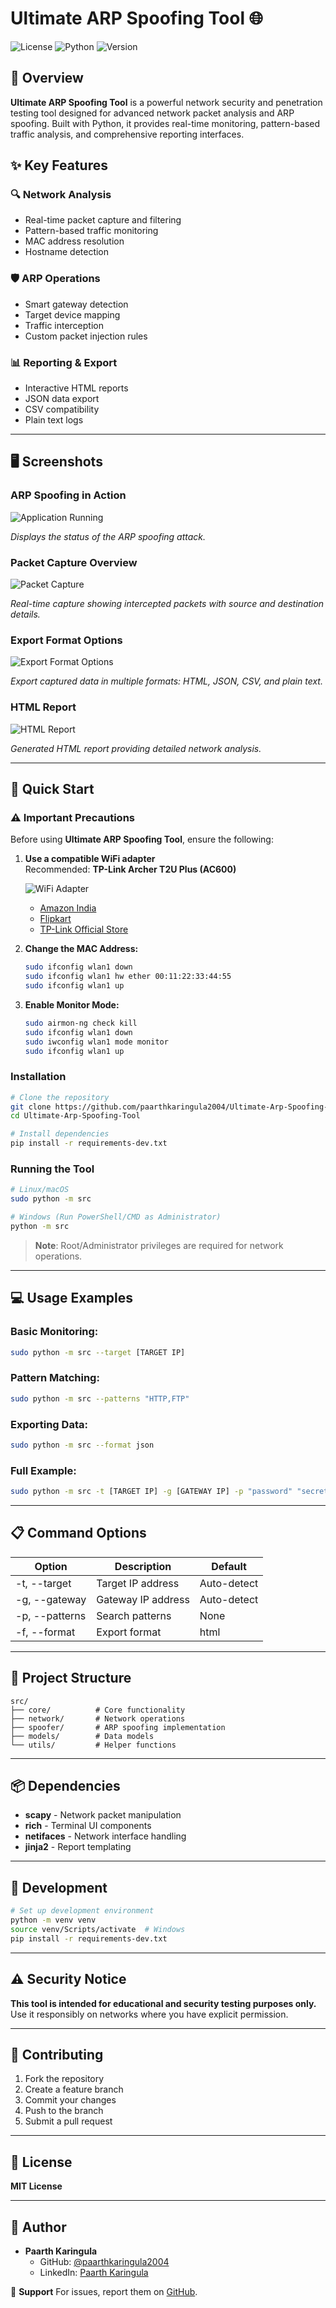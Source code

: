 # Ultimate ARP Spoofing Tool 🌐

![License](https://img.shields.io/badge/license-MIT-blue.svg)
![Python](https://img.shields.io/badge/python-3.8+-orange.svg)
![Version](https://img.shields.io/badge/version-1.0.0-green.svg)

## 🎯 Overview
**Ultimate ARP Spoofing Tool** is a powerful network security and penetration testing tool designed for advanced network packet analysis and ARP spoofing. Built with Python, it provides real-time monitoring, pattern-based traffic analysis, and comprehensive reporting interfaces.

## ✨ Key Features

### 🔍 Network Analysis
- Real-time packet capture and filtering
- Pattern-based traffic monitoring
- MAC address resolution
- Hostname detection

### 🛡️ ARP Operations
- Smart gateway detection
- Target device mapping
- Traffic interception
- Custom packet injection rules

### 📊 Reporting & Export
- Interactive HTML reports
- JSON data export
- CSV compatibility
- Plain text logs

---

## 🖥️ Screenshots

### ARP Spoofing in Action

![Application Running](https://github.com/paarthkaringula2004/Project-Images-Video/blob/main/Images-Videos/Ultimate-Arp-Spoofing-Tool/Application%20Running.jpg)

*Displays the status of the ARP spoofing attack.*

### Packet Capture Overview

![Packet Capture](https://github.com/paarthkaringula2004/Project-Images-Video/blob/main/Images-Videos/Ultimate-Arp-Spoofing-Tool/Packet%20Capture.jpg)

*Real-time capture showing intercepted packets with source and destination details.*

### Export Format Options

![Export Format Options](https://github.com/paarthkaringula2004/Project-Images-Video/blob/main/Images-Videos/Ultimate-Arp-Spoofing-Tool/Export%20Format%20Options.jpg)

*Export captured data in multiple formats: HTML, JSON, CSV, and plain text.*

### HTML Report

![HTML Report](https://github.com/paarthkaringula2004/Project-Images-Video/blob/main/Images-Videos/Ultimate-Arp-Spoofing-Tool/HTML%20Report.jpg)

*Generated HTML report providing detailed network analysis.*

---

## 🚀 Quick Start

### ⚠️ Important Precautions
Before using **Ultimate ARP Spoofing Tool**, ensure the following:

1. **Use a compatible WiFi adapter**  
   Recommended: **TP-Link Archer T2U Plus (AC600)**
   
   ![WiFi Adapter](https://github.com/paarthkaringula2004/Project-Images-Video/blob/main/Images-Videos/Ultimate-Arp-Spoofing-Tool/tp-link-adapter.jpg)
   
   - [Amazon India](https://www.amazon.in/tp-link-archer-t2u-plus/s?k=tp+link+archer+t2u+plus)  
   - [Flipkart](https://www.flipkart.com/tp-link-archer-t2u-plus-ac600-high-gain-wireless-dual-band-usb-adapter/p/itm78f701f57c630)  
   - [TP-Link Official Store](https://www.tp-link.com/in/home-networking/high-gain-adapter/archer-t2u-plus/)

2. **Change the MAC Address:**
   ```sh
   sudo ifconfig wlan1 down  
   sudo ifconfig wlan1 hw ether 00:11:22:33:44:55  
   sudo ifconfig wlan1 up  
   ```

3. **Enable Monitor Mode:**
   ```sh
   sudo airmon-ng check kill  
   sudo ifconfig wlan1 down  
   sudo iwconfig wlan1 mode monitor  
   sudo ifconfig wlan1 up  
   ```

### Installation
```bash
# Clone the repository
git clone https://github.com/paarthkaringula2004/Ultimate-Arp-Spoofing-Tool.git
cd Ultimate-Arp-Spoofing-Tool

# Install dependencies
pip install -r requirements-dev.txt
```

### Running the Tool
```bash
# Linux/macOS
sudo python -m src

# Windows (Run PowerShell/CMD as Administrator)
python -m src
```
> **Note**: Root/Administrator privileges are required for network operations.

---

## 💻 Usage Examples

### Basic Monitoring:
```bash
sudo python -m src --target [TARGET IP]
```

### Pattern Matching:
```bash
sudo python -m src --patterns "HTTP,FTP"
```

### Exporting Data:
```bash
sudo python -m src --format json
```

### Full Example:
```bash
sudo python -m src -t [TARGET IP] -g [GATEWAY IP] -p "password" "secret" -f html
```

---

## 📋 Command Options
| Option       | Description           | Default       |
|--------------|-----------------------|---------------|
| -t, --target | Target IP address     | Auto-detect   |
| -g, --gateway| Gateway IP address    | Auto-detect   |
| -p, --patterns| Search patterns      | None          |
| -f, --format | Export format         | html          |

---

## 📁 Project Structure
```
src/
├── core/          # Core functionality
├── network/       # Network operations
├── spoofer/       # ARP spoofing implementation
├── models/        # Data models
└── utils/         # Helper functions
```

---

## 📦 Dependencies
- **scapy** - Network packet manipulation
- **rich** - Terminal UI components
- **netifaces** - Network interface handling
- **jinja2** - Report templating

---

## 🔧 Development
```bash
# Set up development environment
python -m venv venv
source venv/Scripts/activate  # Windows
pip install -r requirements-dev.txt
```

---

## ⚠️ Security Notice
**This tool is intended for educational and security testing purposes only.**
Use it responsibly on networks where you have explicit permission.

---

## 🤝 Contributing
1. Fork the repository
2. Create a feature branch
3. Commit your changes
4. Push to the branch
5. Submit a pull request

---

## 📜 License
**MIT License**

---

## 👤 Author
- **Paarth Karingula**  
  - GitHub: [@paarthkaringula2004](https://github.com/paarthkaringula2004)
  - LinkedIn: [Paarth Karingula](https://www.linkedin.com/in/paarthkaringula2004)

💬 **Support**
For issues, report them on [GitHub](https://github.com/paarthkaringula2004/Ultimate-Arp-Spoofing-Tool/issues).

